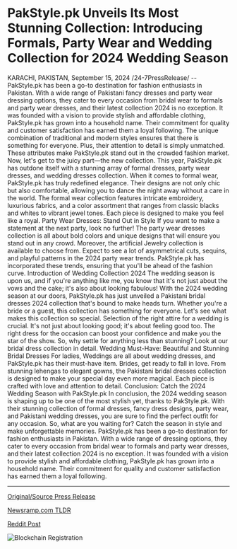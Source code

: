 # PakStyle.pk Unveils Its Most Stunning Collection: Introducing Formals, Party Wear and Wedding Collection for 2024 Wedding Season

KARACHI, PAKISTAN, September 15, 2024 /24-7PressRelease/ -- PakStyle.pk has been a go-to destination for fashion enthusiasts in Pakistan. With a wide range of Pakistani fancy dresses and party wear dressing options, they cater to every occasion from bridal wear to formals and party wear dresses, and their latest collection 2024 is no exception. It was founded with a vision to provide stylish and affordable clothing, PakStyle.pk has grown into a household name. Their commitment for quality and customer satisfaction has earned them a loyal following.  The unique combination of traditional and modern styles ensures that there is something for everyone. Plus, their attention to detail is simply unmatched. These attributes make PakStyle.pk stand out in the crowded fashion market.   Now, let's get to the juicy part—the new collection. This year, PakStyle.pk has outdone itself with a stunning array of formal dresses, party wear dresses, and wedding dresses collection. When it comes to formal wear, PakStyle.pk has truly redefined elegance. Their designs are not only chic but also comfortable, allowing you to dance the night away without a care in the world. The formal wear collection features intricate embroidery, luxurious fabrics, and a color assortment that ranges from classic blacks and whites to vibrant jewel tones. Each piece is designed to make you feel like a royal.  Party Wear Dresses: Stand Out in Style If you want to make a statement at the next party, look no further! The party wear dresses collection is all about bold colors and unique designs that will ensure you stand out in any crowd. Moreover, the artificial Jewelry collection is available to choose from. Expect to see a lot of asymmetrical cuts, sequins, and playful patterns in the 2024 party wear trends. PakStyle.pk has incorporated these trends, ensuring that you'll be ahead of the fashion curve.   Introduction of Wedding Collection 2024 The wedding season is upon us, and if you're anything like me, you know that it's not just about the vows and the cake; it's also about looking fabulous! With the 2024 wedding season at our doors, PakStyle.pk has just unveiled a Pakistani bridal dresses 2024 collection that's bound to make heads turn. Whether you're a bride or a guest, this collection has something for everyone. Let's see what makes this collection so special.  Selection of the right attire for a wedding is crucial. It's not just about looking good; it's about feeling good too. The right dress for the occasion can boost your confidence and make you the star of the show. So, why settle for anything less than stunning? Look at our bridal dress collection in detail.  Wedding Must-Have: Beautiful and Stunning Bridal Dresses For ladies, Weddings are all about wedding dresses, and PakStyle.pk has their must-have item. Brides, get ready to fall in love. From stunning lehengas to elegant gowns, the Pakistani bridal dresses collection is designed to make your special day even more magical. Each piece is crafted with love and attention to detail.  Conclusion: Catch the 2024 Wedding Season with PakStyle.pk In conclusion, the 2024 wedding season is shaping up to be one of the most stylish yet, thanks to PakStyle.pk. With their stunning collection of formal dresses, fancy dress designs, party wear, and Pakistani wedding dresses, you are sure to find the perfect outfit for any occasion. So, what are you waiting for? Catch the season in style and make unforgettable memories.  PakStyle.pk has been a go-to destination for fashion enthusiasts in Pakistan. With a wide range of dressing options, they cater to every occasion from bridal wear to formals and party wear dresses, and their latest collection 2024 is no exception. It was founded with a vision to provide stylish and affordable clothing, PakStyle.pk has grown into a household name. Their commitment for quality and customer satisfaction has earned them a loyal following. 

---

[Original/Source Press Release](https://www.24-7pressrelease.com/press-release/514332/pakstylepk-unveils-its-most-stunning-collection-introducing-formals-party-wear-and-wedding-collection-for-2024-wedding-season)
                    

[Newsramp.com TLDR](None) 



[Reddit Post](https://www.reddit.com/r/Business_NewsRamp/comments/1fh6tb8/pakstylepk_unveils_stunning_2024_collection_of/) 



![Blockchain Registration](https://cdn.newsramp.app/24-7PressRelease/qrcode/249/15/bestHDaw.webp)